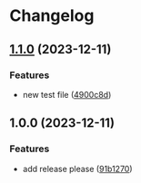 # Changelog

## [1.1.0](https://github.com/GraceGaoTR/release-please-test/compare/v1.0.0...v1.1.0) (2023-12-11)


### Features

* new test file ([4900c8d](https://github.com/GraceGaoTR/release-please-test/commit/4900c8dcb1ddd41813e40717857be58d5966e6a8))

## 1.0.0 (2023-12-11)


### Features

* add release please ([91b1270](https://github.com/GraceGaoTR/release-please-test/commit/91b1270f49694b68f91acc68266a5b5f8609e64d))
